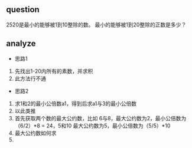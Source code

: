 ## question
2520是最小的能够被1到10整除的数。
最小的能够被1到20整除的正数是多少？

## analyze
- 思路1
1. 先找出1-20内所有的素数，并求积
2. 此方法行不通

- 思路2
1. 求1和2的最小公倍数a1，得到后求a1与3的最小公倍数
2. 以此类推
3. 首先获取两个数的最大公约数，比如 6与8，最大公约数为2，最小公倍数为（6/2）*8 = 24，5和10 最大公约数为5，最小公倍数为（5/5）*10
4. 最大公约数如何求
5. 


